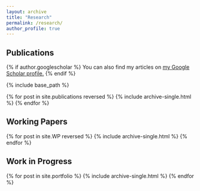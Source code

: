 ```yaml
---
layout: archive
title: "Research"
permalink: /research/
author_profile: true
---
```


## Publications

{% if author.googlescholar %}
  You can also find my articles on <u><a href="{{author.googlescholar}}">my Google Scholar profile</a>.</u>
{% endif %}

{% include base_path %}

{% for post in site.publications reversed %}
  {% include archive-single.html %}
{% endfor %}

## Working Papers

{% for post in site.WP reversed %}
  {% include archive-single.html %}
{% endfor %}

## Work in Progress

{% for post in site.portfolio %}
  {% include archive-single.html %}
{% endfor %}
